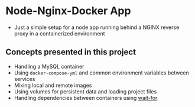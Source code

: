 # Node-Nginx-Docker App

- Just a simple setup for a node app running behind a NGINX reverse proxy in a containerized environment

## Concepts presented in this project

- Handling a MySQL container
- Using `docker-compose-yml` and common environment variables between services
- Mixing local and remote images
- Using volumes for persistent data and loading project files
- Handling dependencies between containers using [wait-for](https://github.com/eficode/wait-for)